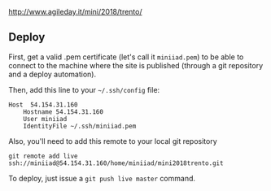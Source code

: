 http://www.agileday.it/mini/2018/trento/

## Deploy
First, get a valid .pem certificate (let's call it `miniiad.pem`) to be able to connect to the machine where the site is published (through a git repository and a deploy automation).

Then, add this line to your `~/.ssh/config` file:

```
Host  54.154.31.160
    Hostname 54.154.31.160
    User miniiad
    IdentityFile ~/.ssh/miniiad.pem
```

Also, you'll need to add this remote to your local git repository

```ssh
git remote add live ssh://miniiad@54.154.31.160/home/miniiad/mini2018trento.git

```

To deploy, just issue a `git push live master` command.
